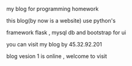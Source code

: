 <p>my blog for programming homework </p>
<p>this blog(by now is a website) use python's</p> 
<p>framework flask , mysql db and bootstrap for ui</p>
<p>you can visit my blog by 45.32.92.201</p>
<p>blog vesion 1 is online , welcome to visit</p>